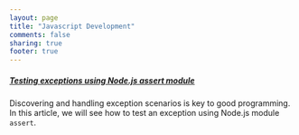 ```yaml
---
layout: page
title: "Javascript Development"
comments: false 
sharing: true
footer: true
---
```


 
##### [Testing exceptions using Node.js assert module](javascript/nodejs/assert/throws)

   Discovering and handling exception scenarios is key to good programming. In this article, we will see how to test an exception using Node.js module ```assert```.

